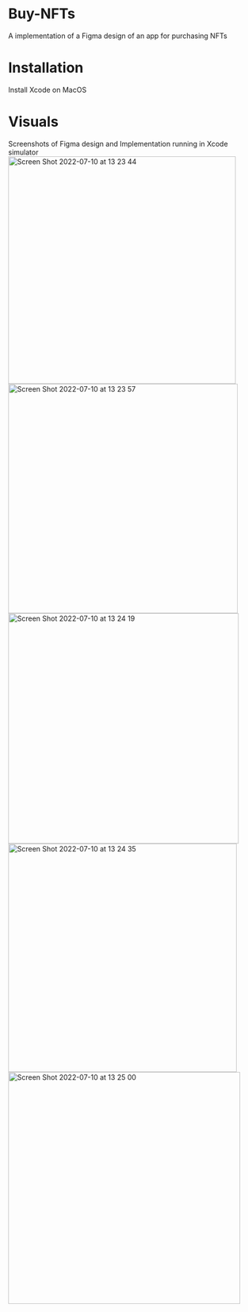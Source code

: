 # Buy-NFTs
A implementation of a Figma design of an app for purchasing NFTs 

# Installation
Install Xcode on MacOS

# Visuals 
Screenshots of Figma design and Implementation running in Xcode simulator
<img width="459" alt="Screen Shot 2022-07-10 at 13 23 44" src="https://user-images.githubusercontent.com/18536619/178146771-a8309758-c379-4ece-ab7d-ce80d9b18fb0.png">
<img width="463" alt="Screen Shot 2022-07-10 at 13 23 57" src="https://user-images.githubusercontent.com/18536619/178146781-61cee93a-fa67-4da0-a9c5-0f8f02e5c9e0.png">
<img width="465" alt="Screen Shot 2022-07-10 at 13 24 19" src="https://user-images.githubusercontent.com/18536619/178146795-914fd1dd-e5a1-4541-b8a7-a1628e0a00b9.png">
<img width="461" alt="Screen Shot 2022-07-10 at 13 24 35" src="https://user-images.githubusercontent.com/18536619/178146798-99def859-bfd1-4452-bb26-84be763275f1.png">
<img width="468" alt="Screen Shot 2022-07-10 at 13 25 00" src="https://user-images.githubusercontent.com/18536619/178146812-7ed4da61-e8e6-47b2-ab95-dbbe6d5877e3.png">
